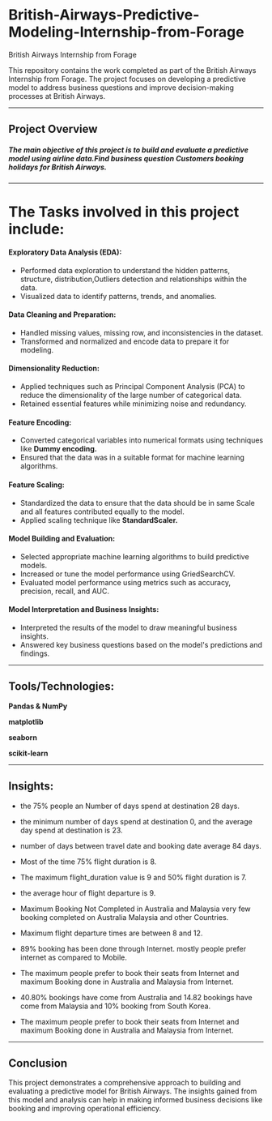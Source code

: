 # British-Airways-Predictive-Modeling-Internship-from-Forage
British Airways Internship from Forage

This repository contains the work completed as part of the British Airways Internship from Forage. The project focuses on developing a predictive model to address business questions and improve decision-making processes at British Airways.


---------------------------------------------------------------------------------------------------------------------------------------------------------------------


## **Project Overview**
##### The main objective of this project is to build and evaluate a predictive model using airline data.Find business question **Customers booking holidays for British Airways.** 

----------------------------------------------------------------------------------------------------------------------------------------------------------------------------------------------------------------------------
# **The Tasks involved in this project include:**

#### **Exploratory Data Analysis (EDA):**
- Performed data exploration to understand the hidden patterns, structure, distribution,Outliers detection and relationships within the data.
- Visualized data to identify patterns, trends, and anomalies.


#### **Data Cleaning and Preparation:**
- Handled missing values, missing row, and inconsistencies in the dataset.
- Transformed and normalized and encode data to prepare it for modeling.


#### **Dimensionality Reduction:**
- Applied techniques such as Principal Component Analysis (PCA) to reduce the dimensionality of the large number of categorical data.
- Retained essential features while minimizing noise and redundancy.


#### **Feature Encoding:**
- Converted categorical variables into numerical formats using techniques like **Dummy encoding.**
- Ensured that the data was in a suitable format for machine learning algorithms.


#### **Feature Scaling:**
- Standardized the data to ensure that the data should be in same Scale and all features contributed equally to the model.
- Applied scaling technique like **StandardScaler.**


#### **Model Building and Evaluation:**
- Selected appropriate machine learning algorithms to build predictive models.
- Increased or tune the model performance using GriedSearchCV.
- Evaluated model performance using metrics such as accuracy, precision, recall, and AUC.
  

#### **Model Interpretation and Business Insights:**
- Interpreted the results of the model to draw meaningful business insights.
- Answered key business questions based on the model's predictions and findings.

---------------------------------------------------------------------------------------------------------------------------------------------------------------------

## **Tools/Technologies:**

**Pandas & NumPy**

**matplotlib**

**seaborn**

**scikit-learn**

--------------------------------------------------------------------------------------------------------------------------------------------------------------------



## **Insights:**

- the 75% people an Number of days spend at destination 28 days.

- the minimum number of days spend at destination 0, and the average day spend at destination is 23.

- number of days between travel date and booking date average 84 days.

- Most of the time 75% flight duration is 8.

- The maximum flight_duration value is 9 and 50% flight duration is 7.

- the average hour of flight departure is 9.

- Maximum Booking Not Completed in Australia and Malaysia very few booking completed on Australia Malaysia and other Countries.

- Maximum flight departure times are between 8 and 12.

- 89% booking has been done through Internet. mostly people prefer internet as compared to Mobile.

- The maximum people prefer to book their seats from Internet and maximum Booking done in Australia and Malaysia from Internet.

- 40.80% bookings have come from Australia and 14.82 bookings have come from Malaysia and 10% booking from South Korea.

- The maximum people prefer to book their seats from Internet and maximum Booking done in Australia and Malaysia from Internet.





----------------------------------------------------------------------------------------------------------------------------------------------------------------------------------------------


## **Conclusion**

This project demonstrates a comprehensive approach to building and evaluating a predictive model for British Airways. The insights gained from this model and analysis can help in making informed business decisions like booking and improving operational efficiency.

